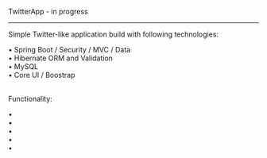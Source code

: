 TwitterApp - in progress</br>

____
Simple Twitter-like application build with following technologies: </br>

• Spring Boot / Security / MVC / Data </br>
• Hibernate ORM and Validation </br>
• MySQL </br>
• Core UI / Boostrap </br></br>

Functionality:</br>

• </br>
• </br>
• </br>
• </br>
• </br>
